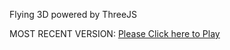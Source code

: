 Flying 3D powered by ThreeJS

MOST RECENT VERSION: [Please Click here to Play](https://rawcdn.githack.com/alperenbutun/Flying-3d/536f132/index.html)
